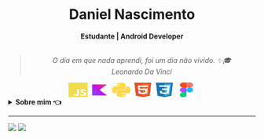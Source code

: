 <h1 align="center"> Daniel Nascimento</h1>

<div align="center">
<b>Estudante | Android Developer</b>
<br>
<br>

<blockquote>
    <p><i>
        O dia em que nada aprendi, foi um dia não vivido. ✨🎓
        <br>
        Leonardo Da Vinci
    </i></p>
</blockquote> 
</div>

<div align="center" style="display: inline_block">
  <img align="center" alt="JavaScript" height="30" width="40" src="https://raw.githubusercontent.com/devicons/devicon/master/icons/javascript/javascript-plain.svg">
  <img align="center" alt="Kotlin" height="30" width="40" src="https://raw.githubusercontent.com/devicons/devicon/master/icons/kotlin/kotlin-original.svg">
  <img align="center" alt="Python" height="30" width="40" src="https://raw.githubusercontent.com/devicons/devicon/master/icons/python/python-plain.svg">
  <img align="center" alt="HTML" height="30" width="40" src="https://raw.githubusercontent.com/devicons/devicon/master/icons/html5/html5-original.svg">
  <img align="center" alt="CSS" height="30" width="40" src="https://raw.githubusercontent.com/devicons/devicon/master/icons/css3/css3-original.svg">
  <img align="center" alt="Figma" height="30" width="40" src="https://raw.githubusercontent.com/devicons/devicon/master/icons/figma/figma-original.svg">
</div>

<details closed>
<summary> <b> Sobre mim 👈 </b></summary>
<br>
Estudante de Análise e Desenvolvimento de Sistemas, movido pelo desejo de conquistar a primeira oportunidade na área de desenvolvimento Android Nativo ou Front-end. Apaixonado por música e artes visuais.
 
<br>
<br>

Meus principais conhecimentos em tecnologias são **Kotlin**, **JavaScript**, **HTML5**, **CSS3** e **Python**.
   
<div align="center" style="display:&nbsp;inline_block">
<br>
  <a href="https://github.com/danielrn07">
  <img height="150em" src="https://github-readme-stats.vercel.app/api?username=danielrn07&show_icons=true&theme=tokyonight&include_all_commits=true&count_private=true&locale=pt-br"/>
  <img height="150em" src="https://github-readme-stats.vercel.app/api/top-langs/?username=danielrn07&layout=compact&langs_count=7&theme=tokyonight&locale=pt-br"/>
</div>

</details>
   
---
 
<div>
 <a href="https://www.linkedin.com/in/danielrn07/" target="_blank"><img src="https://img.shields.io/badge/LinkedIn-0077B5?style=for-the-badge&logo=linkedin&logoColor=white" target="_blank"></a> 
 <a href = "mailto:pdaniel.contato@gmail.com"><img src="https://img.shields.io/badge/-Gmail-%23333?style=for-the-badge&logo=gmail&logoColor=white" target="_blank"></a>
</div>

